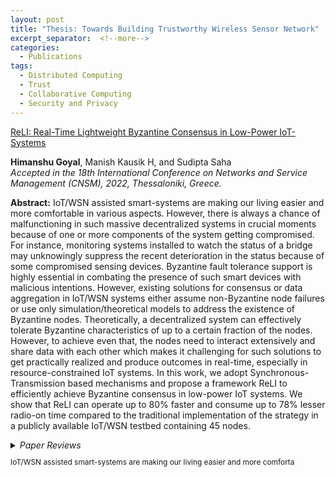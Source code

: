 ```yaml
---
layout: post
title: "Thesis: Towards Building Trustworthy Wireless Sensor Network"
excerpt_separator:  <!--more-->
categories:
  - Publications
tags:
  - Distributed Computing
  - Trust
  - Collaborative Computing
  - Security and Privacy
---
```


<a href="https://ieeexplore.ieee.org/document/9965123" target="_blank">ReLI: Real-Time Lightweight Byzantine Consensus in Low-Power IoT-Systems</a>
<br>
<div class="authors"><b>Himanshu Goyal</b>, Manish Kausik H, and Sudipta Saha
</div> 
<!-- To appear in 
<i>Proceedings of the VLDB Endowment, Volume 16, 2022</i> -->
<div class="authors"><i>Accepted in the 18th International Conference on Networks and Service Management (CNSM), 2022, Thessaloniki, Greece. </i></div>

<!-- <details>
    <!-- <summary><i>See more</i></summary> -->
<b>Abstract:</b> IoT/WSN assisted smart-systems are making our living easier and more comfortable in various aspects. However, there is always a chance of malfunctioning in such massive decentralized systems in crucial moments because of one or more components of the system getting compromised. For instance, monitoring systems installed to watch the status of a bridge may unknowingly suppress the recent deterioration in the status because of some compromised sensing devices. Byzantine fault tolerance support is highly essential in combating the presence of such smart devices with malicious intentions. However, existing solutions for consensus or data aggregation in IoT/WSN systems either assume non-Byzantine node failures or use only simulation/theoretical models to address the existence of Byzantine nodes. Theoretically, a decentralized system can effectively tolerate Byzantine characteristics of up to a certain fraction of the nodes. However, to achieve even that, the nodes need to interact extensively and share data with each other which makes it challenging for such solutions to get practically realized and produce outcomes in real-time, especially in resource-constrained IoT systems. In this work, we adopt Synchronous-Transmission based mechanisms and propose a framework ReLI to efficiently achieve Byzantine consensus in low-power IoT systems. We show that ReLI can operate up to 80% faster and consume up to 78% lesser radio-on time compared to the traditional implementation of the strategy in a publicly available IoT/WSN testbed containing 45 nodes.
<br>
  <!-- <br>
  <b>Reviewer comment:</b> I found the combination of declarative language for document extraction, program inference to bootstrap program generation, and UI to help users debug and correct the inferred program very interesting. Combined with the detailed error analysis of the proposed approach and LayoutLM it has the potential to lead to many interesting discussions during the conference on rule-based vs deep learning approaches, their respective benefits in industrial settings, and their potential linking points. -->
  <!-- </details> -->
<!-- <br>
<br> -->

<details>
   <summary><i>Paper Reviews</i></summary>
    <li> <b>Review 1:</b> </li>
      <ul>
        <li> <i> What are major strengths? </i> </li>
        <ul>
          <li> The paper exhibits sufficient novelty. </li>
          <li> The work is properly presented and the text is well-written. </li>
          <li> Sufficient evaluation and technical depth are exhibited. </li>
        </ul>
        <li> <i> What are shortcomings? </i> </li>
        <ul>
          <li> There are no noteworthy drawbacks for this paper. </li>
        </ul>
      </ul>
    </li>

  <li> <b>Review 2:</b> </li>
    <ul>
      <li> <i> What are major strengths? </i> </li>
      <ul>
        <li> The paper exhibits sufficient novelty. </li>
        <li> The work is properly presented and the text is well-written. </li>
        <li> Sufficient evaluation and technical depth are exhibited. </li>
      </ul>
      <li> <i> What are shortcomings? </i> </li>
      <ul>
        <li> There are no noteworthy drawbacks for this paper. </li>
      </ul>
    </ul>
  </li>

   
</details>

<p style="text-align: justify;font-size:85%;"> 
   IoT/WSN assisted smart-systems are making our living easier and more comforta</p>


                     


<!-- Hao Chen and Kim Laine and Peter Rindal ~ <a href="https://eprint.iacr.org/2017/299">eprint/2017/299</a> ~ <a href="https://acmccs.github.io/papers/">CCS'17</a>

Private Set Intersection (PSI) is a cryptographic technique that allows two parties to compute the intersection of their sets without revealing anything except the intersection. We use fully homomorphic encryption to construct a fast PSI protocol with a small communication overhead that works particularly well when one of the two sets is much smaller than the other, and is secure against semi-honest adversaries.
<!--more-->

<!--
The most computationally efficient PSI protocols have been constructed using tools such as hash functions and oblivious transfer, but a potential limitation with these approaches is the communication complexity, which scales linearly with the size of the larger set. This is of particular concern when performing PSI between a constrained device (cellphone) holding a small set, and a large service provider (e.g. _WhatsApp_), such as in the Private Contact Discovery application.
Our running-time-optimized benchmarks show that it takes 36 seconds of online-computation, 71 seconds of non-interactive (receiver-independent) pre-processing, and only 12.5MB of round trip communication to intersect five thousand 32-bit strings with 16 million 32-bit strings. Compared to prior works, this is roughly a 38--115× reduction in communication with minimal difference in computational overhead. 
-->